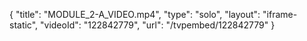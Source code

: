 {
    "title": "MODULE_2-A_VIDEO.mp4",
    "type": "solo",
    "layout": "iframe-static",
    "videoId": "122842779",
    "url": "\/tvpembed\/122842779"
}